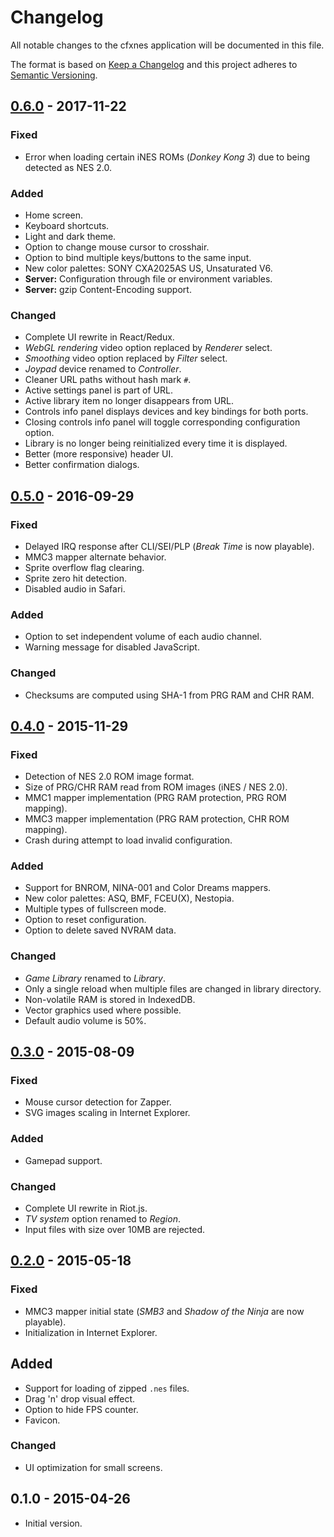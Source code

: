 # Changelog

All notable changes to the cfxnes application will be documented in this file.

The format is based on [Keep a Changelog](http://keepachangelog.com/en/1.0.0/)
and this project adheres to [Semantic Versioning](http://semver.org/spec/v2.0.0.html).

## [0.6.0] - 2017-11-22

### Fixed

- Error when loading certain iNES ROMs (*Donkey Kong 3*) due to being detected as NES 2.0.

### Added

- Home screen.
- Keyboard shortcuts.
- Light and dark theme.
- Option to change mouse cursor to crosshair.
- Option to bind multiple keys/buttons to the same input.
- New color palettes: SONY CXA2025AS US, Unsaturated V6.
- **Server:** Configuration through file or environment variables.
- **Server:** gzip Content-Encoding support.

### Changed

- Complete UI rewrite in React/Redux.
- *WebGL rendering* video option replaced by *Renderer* select.
- *Smoothing* video option replaced by *Filter* select.
- *Joypad* device renamed to *Controller*.
- Cleaner URL paths without hash mark `#`.
- Active settings panel is part of URL.
- Active library item no longer disappears from URL.
- Controls info panel displays devices and key bindings for both ports.
- Closing controls info panel will toggle corresponding configuration option.
- Library is no longer being reinitialized every time it is displayed.
- Better (more responsive) header UI.
- Better confirmation dialogs.

## [0.5.0] - 2016-09-29

### Fixed

- Delayed IRQ response after CLI/SEI/PLP (*Break Time* is now playable).
- MMC3 mapper alternate behavior.
- Sprite overflow flag clearing.
- Sprite zero hit detection.
- Disabled audio in Safari.

### Added

- Option to set independent volume of each audio channel.
- Warning message for disabled JavaScript.

### Changed

- Checksums are computed using SHA-1 from PRG RAM and CHR RAM.

## [0.4.0] - 2015-11-29

### Fixed

- Detection of NES 2.0 ROM image format.
- Size of PRG/CHR RAM read from ROM images (iNES / NES 2.0).
- MMC1 mapper implementation (PRG RAM protection, PRG ROM mapping).
- MMC3 mapper implementation (PRG RAM protection, CHR ROM mapping).
- Crash during attempt to load invalid configuration.

### Added

- Support for BNROM, NINA-001 and Color Dreams mappers.
- New color palettes: ASQ, BMF, FCEU(X), Nestopia.
- Multiple types of fullscreen mode.
- Option to reset configuration.
- Option to delete saved NVRAM data.

### Changed

- *Game Library* renamed to *Library*.
- Only a single reload when multiple files are changed in library directory.
- Non-volatile RAM is stored in IndexedDB.
- Vector graphics used where possible.
- Default audio volume is 50%.

## [0.3.0] - 2015-08-09

### Fixed

- Mouse cursor detection for Zapper.
- SVG images scaling in Internet Explorer.

### Added

- Gamepad support.

### Changed

- Complete UI rewrite in Riot.js.
- *TV system* option renamed to *Region*.
- Input files with size over 10MB are rejected.

## [0.2.0] - 2015-05-18

### Fixed

- MMC3 mapper initial state (*SMB3* and *Shadow of the Ninja* are now playable).
- Initialization in Internet Explorer.

## Added

- Support for loading of zipped `.nes` files.
- Drag 'n' drop visual effect.
- Option to hide FPS counter.
- Favicon.

### Changed

- UI optimization for small screens.

## 0.1.0 - 2015-04-26

- Initial version.

[unreleased]: https://github.com/jpikl/cfxnes/compare/v0.6.0...HEAD
[0.6.0]: https://github.com/jpikl/cfxnes/compare/v0.5.0...v0.6.0
[0.5.0]: https://github.com/jpikl/cfxnes/compare/v0.4.0...v0.5.0
[0.4.0]: https://github.com/jpikl/cfxnes/compare/v0.3.0...v0.4.0
[0.3.0]: https://github.com/jpikl/cfxnes/compare/v0.2.0...v0.3.0
[0.2.0]: https://github.com/jpikl/cfxnes/compare/v0.1.0...v0.2.0
